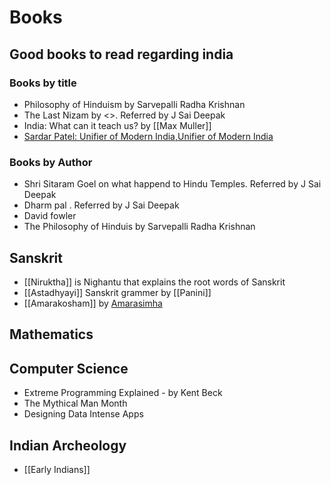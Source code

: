 # Books

## Good books to read regarding india

### Books by title

- Philosophy of Hinduism by Sarvepalli Radha Krishnan
- The Last Nizam by \<>. Referred by J Sai Deepak
- India: What can it teach us? by [[Max Muller]]
- [Sardar Patel: Unifier of Modern India,Unifier of Modern India](https://www.amazon.com/Sardar-Patel-Unifier-Modern-India-ebook/dp/B07D5XLHL3)

### Books by Author

- Shri Sitaram Goel on what happend to Hindu Temples. Referred by J Sai Deepak
- Dharm pal . Referred by J Sai Deepak
- David fowler
- The Philosophy of Hinduis by Sarvepalli Radha Krishnan

## Sanskrit

- [[Niruktha]] is Nighantu that explains the root words of Sanskrit
- [[Astadhyayi]] Sanskrit grammer by [[Panini]]
- [[Amarakosham]] by [Amarasimha](https://en.wikipedia.org/wiki/Amarasimha)

## Mathematics

## Computer Science

- Extreme Programming Explained - by Kent Beck
- The Mythical Man Month
- Designing Data Intense Apps

## Indian Archeology

- [[Early Indians]]
